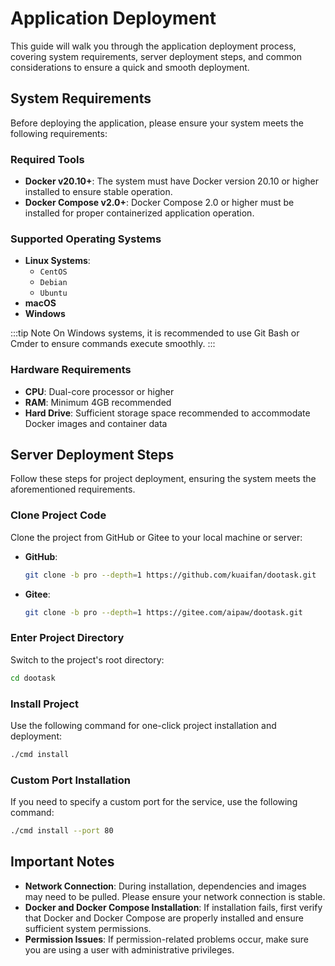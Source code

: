# Application Deployment

This guide will walk you through the application deployment process, covering system requirements, server deployment steps, and common considerations to ensure a quick and smooth deployment.

## System Requirements

Before deploying the application, please ensure your system meets the following requirements:

### Required Tools
- **Docker v20.10+**: The system must have Docker version 20.10 or higher installed to ensure stable operation.
- **Docker Compose v2.0+**: Docker Compose 2.0 or higher must be installed for proper containerized application operation.

### Supported Operating Systems
- **Linux Systems**:
  - `CentOS`
  - `Debian`
  - `Ubuntu`
- **macOS**
- **Windows**

:::tip Note
On Windows systems, it is recommended to use Git Bash or Cmder to ensure commands execute smoothly.
:::

### Hardware Requirements
- **CPU**: Dual-core processor or higher
- **RAM**: Minimum 4GB recommended
- **Hard Drive**: Sufficient storage space recommended to accommodate Docker images and container data

## Server Deployment Steps

Follow these steps for project deployment, ensuring the system meets the aforementioned requirements.

### Clone Project Code

Clone the project from GitHub or Gitee to your local machine or server:

- **GitHub**:
  ```bash
  git clone -b pro --depth=1 https://github.com/kuaifan/dootask.git
  ```

- **Gitee**:
  ```bash
  git clone -b pro --depth=1 https://gitee.com/aipaw/dootask.git
  ```

### Enter Project Directory

Switch to the project's root directory:
```bash
cd dootask
```

### Install Project

Use the following command for one-click project installation and deployment:
```bash
./cmd install
```

### Custom Port Installation

If you need to specify a custom port for the service, use the following command:
```bash
./cmd install --port 80
```

## Important Notes

- **Network Connection**: During installation, dependencies and images may need to be pulled. Please ensure your network connection is stable.
- **Docker and Docker Compose Installation**: If installation fails, first verify that Docker and Docker Compose are properly installed and ensure sufficient system permissions.
- **Permission Issues**: If permission-related problems occur, make sure you are using a user with administrative privileges.
